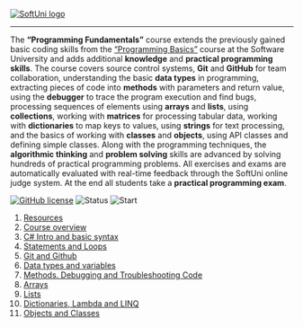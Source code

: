   <a href="https://softuni.bg/trainings/courses" rel="Courses">  ![SoftUni logo][logo] <a/>

[logo]: http://innovationstarterbox.bg/wp-content/uploads/2016/05/Softuni_logo_trasparent.png "Logo Title Text 2"

---
The **“Programming Fundamentals”** course extends the previously gained basic coding skills from the <a href="https://softuni.bg/courses/programming-basics">“Programming Basics”</a> course at the Software University and adds additional **knowledge** and **practical programming skills**.
The course covers source control systems, **Git** and **GitHub** for team collaboration, understanding the basic **data types** in programming, extracting pieces of code into **methods** with parameters and return value, using the **debugger** to trace the program execution and find bugs, processing sequences of elements using **arrays** and **lists**, using **collections**, working with **matrices** for processing tabular data, working with **dictionaries** to map keys to values, using **strings** for text processing, and the basics of working with **classes** and **objects**, using API classes and defining simple classes.
Along with the programming techniques, the **algorithmic thinking** and **problem solving** skills are advanced by solving hundreds of practical programming problems. All exercises and exams are automatically evaluated with real-time feedback through the SoftUni online judge system. At the end all students take a **practical programming exam**.

[![GitHub license](https://img.shields.io/badge/license-MIT-blue.svg?style=flat-square)](https://raw.githubusercontent.com/quakendev/FundamentalsCSharp_Sept2017/master/LICENSE.md)
![Status](https://img.shields.io/badge/status-IN%20PROGRESS-blue.svg?style=flat-square)
![Start](https://img.shields.io/badge/start-18.09.2017-blue.svg?style=flat-square) 

1. <a href="https://github.com/quakeN/ProgrammingFundamentals_Sept2017/tree/master/01.%20Resources" > Resources </a> 
2. <a href="https://github.com/quakeN/ProgrammingFundamentals_Sept2017/tree/master/02.%20Overview" > Course overview </a> 
3. <a href="https://github.com/quakeN/ProgrammingFundamentals_Sept2017/tree/master/03.%20Intro%20and%20basic%20syntax" > C# Intro and basic syntax </a>
4. <a href="https://github.com/quakeN/ProgrammingFundamentals_Sept2017/tree/master/04.%20Statements%20and%20loops" > Statements and Loops </a>
5. <a href="https://github.com/quakeN/ProgrammingFundamentals_Sept2017/tree/master/05.%20Git%20and%20Github" > Git and Github </a>
6. <a href="https://github.com/quakeN/ProgrammingFundamentals_Sept2017/tree/master/06.%20Data%20types%20and%20variables" > Data types and variables </a>
7. <a href="https://github.com/quakeN/ProgrammingFundamentals_Sept2017/tree/master/07.%20Methods.%20Debugging%20and%20Troubleshooting%20Code" > Methods. Debugging and Troubleshooting Code </a>
8. <a href="https://github.com/quakeN/ProgrammingFundamentals_Sept2017/tree/master/08.%20Arrays" > Arrays </a>
9. <a href="https://github.com/quakeN/ProgrammingFundamentals_Sept2017/tree/master/09.%20Lists" > Lists </a>
10. <a href="https://github.com/quakeN/ProgrammingFundamentals_Sept2017/tree/master/10.%20Dictionaries%2C%20Lambda%20and%20LINQ" > Dictionaries, Lambda and LINQ </a>
11. <a href="https://github.com/quakeN/ProgrammingFundamentals_Sept2017/tree/master/11.%20Objects%20and%20Classes" > Objects and Classes </a>

